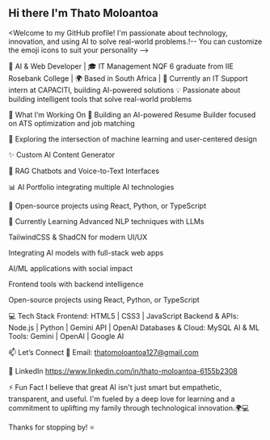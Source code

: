 ## Hi there I'm Thato Moloantoa
<Welcome to my GitHub profile! I'm passionate about technology, innovation, and using AI to solve real-world problems.!-- You can customize the emoji icons to suit your personality -->

🚀 AI & Web Developer | 🎓 IT Management NQF 6 graduate from IIE Rosebank College | 🌍 Based in South Africa | 💼 Currently an IT Support intern at CAPACITI, building AI-powered solutions
💡 Passionate about building intelligent tools that solve real-world problems

💼 What I’m Working On
🔧 Building an AI-powered Resume Builder focused on ATS optimization and job matching

🤖 Exploring the intersection of machine learning and user-centered design

✨ Custom AI Content Generator

🤖 RAG Chatbots and Voice-to-Text Interfaces

📊 AI Portfolio integrating multiple AI technologies

🔧 Open-source projects using React, Python, or TypeScript

🌱 Currently Learning
Advanced NLP techniques with LLMs

TailwindCSS & ShadCN for modern UI/UX

Integrating AI models with full-stack web apps

AI/ML applications with social impact

Frontend tools with backend intelligence

Open-source projects using React, Python, or TypeScript

💻 Tech Stack
Frontend:
HTML5 | CSS3 | JavaScript
Backend & APIs:
Node.js | Python | Gemini API | OpenAI
Databases & Cloud:
MySQL
AI & ML Tools:
Gemini | OpenAI | Google AI

📫 Let’s Connect
📧 Email: thatomoloantoa127@gmail.com

💼 LinkedIn https://www.linkedin.com/in/thato-moloantoa-6155b2308


⚡ Fun Fact
I believe that great AI isn't just smart but empathetic, transparent, and useful. I'm fueled by a deep love for learning and a commitment to uplifting my family through technological innovation.🌍💻

Thanks for stopping by! ⭐

